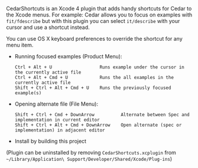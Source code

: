 CedarShortcuts is an Xcode 4 plugin that adds handy shortcuts for Cedar to the Xcode menus.  For example: Cedar allows you to focus on examples with `fit/fdescribe` but with this plugin you can select `it/describe`
with your cursor and use a shortcut instead.

You can use OS X keyboard preferences to override the shortcut for any menu item.

* Running focused examples (Product Menu):

  ```text
  Ctrl + Alt + U                  Runs example under the cursor in the currently active file
  Ctrl + Alt + Cmd + U            Runs the all examples in the currently active file
  Shift + Ctrl + Alt + Cmd + U    Runs the previously focused example(s)
  ```

* Opening alternate file (File Menu):

  ```text
  Shift + Ctrl + Cmd + DownArrow          Alternate between Spec and implementation in current editor
  Shift + Ctrl + Alt + Cmd + DownArrow    Open alternate (spec or implementation) in adjacent editor
  ```

* Install by building this project

(Plugin can be uninstalled by removing `CedarShortcuts.xcplugin` from
`~/Library/Application\ Support/Developer/Shared/Xcode/Plug-ins`)